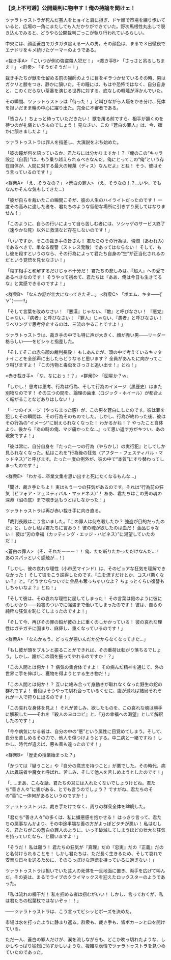 
### **【炎上不可避】公開裁判に物申す！俺の持論を聞けェ！**

ツァラトゥストラが死んだ芸人をヒョイと肩に担ぎ、ドヤ顔で市場を練り歩いていると、広場の一角にまたしても人だかりができていた。野次馬根性丸出しで覗き込んでみると、どうやら公開裁判ごっこが執り行われているらしい。

中央には、顔面蒼白でガタガタ震える一人の男。その顔色は、まるで３日徹夜でエナドリをキメ続けたゲーマーのようである。

<裁き手A> 「こいつが例の強盗殺人犯だ！」
<裁き手B> 「さっさと吊るしちまえ！」
<群衆> 「そうだそうだー！」

裁き手たちが獣を仕留める前の猟師のように目をギラつかせているその時、男はガクリと膝をつき、静かに頷いた。その瞳には、もはや恐怖ではなく、自分自身と、このくだらない茶番を演じる世界に対する、底なしの軽蔑が浮かんでいた。

その瞬間、ツァラトゥストラは「待った！」と叫びながら人垣をかき分け、死体を担いだまま輪の中心に躍り出た。完全に不審者である。

「皆さん！ ちょっと待っていただきたい！ 獣を屠る前ですら、相手が頷くのを待つのが礼儀というものでしょう！ 見なさい、この『蒼白の罪人』は、今、確かに頷きましたよ！」

ツァラトゥストラは罪人を指差し、大演説をぶち始めた。

「彼の瞳が何を語っているか、君たちには分かりますか！？『俺のこの“キャラ設定（自我）”は、もう乗り越えられるべきなんだ。俺にとってこの“俺”という存在自体が、人間に対する最大の軽蔑（ディス）なんだよ』とね！ そう、彼はそう言っているのです！」

<群衆A> 「え、そうなの？」
<蒼白の罪人> （え、そうなの！？…いや、でもなんかそんな気もしてきた…）

「彼が自らを裁いたこの瞬間こそが、彼の人生のハイライトだったのです！ 一度その高みに達した者を、君たちのような低俗な場所に引きずり戻してはなりません！」

「このように、自らの行いによって自ら苦しむ者には、ソシャゲのサービス終了（速やかな死）以外に救済など存在しないのです！」

「いいですか、そこの裁き手の皆さん！ 君たちのその行為は、憐憫（あわれみ）であるべきで、単なる復讐（ストレス発散）であってはならない！ そして、もし彼を殺すというのなら、その行為によって君たち自身の“生”が正当化されるのだという覚悟を見せなさい！」

「殺す相手と和解するだけじゃ不十分だ！ 君たちの悲しみは、『超人』への愛であるべきなのです！ そうやって初めて、君たちは『ああ、俺は今日も生きてるな』と実感できるのですよ！」

<群衆B> 「なんか話が壮大になってきたぞ…」
<群衆C> 「ポエム、キタ――(ﾟ∀ﾟ)――!!」

「そして言葉を改めなさい！ 『悪漢』じゃない、『敵』と呼びなさい！ 『悪党』じゃない、『病者』と呼びなさい！ 『罪人』じゃない、『愚者』と呼びなさい！ ラベリングで思考停止するのは、三流のやることですよ！」

ツァラトゥストラは、裁き手の中でも特に声が大きく、顔が赤い男――リーダー格らしい――をビシッと指差した。

「そしてそこの赤ら顔の裁判長殿！ もしあんたが、頭の中で考えているキッタナイことを全部声に出したらどうなると思います？ 全員があんたに向かってこう叫びますよ！『この汚物と毒虫をさっさと追い出せ！』とね！」

<赤き裁き手> 「な、なにおぅ！？」
<群衆D> 「図星か？ｗ」

「しかし！ 思考は思考、行為は行為、そして行為のイメージ（黒歴史）はまた別物なのです！ その三つの間を、論理の歯車（ロジック・ホイール）が都合よく転がることなどありはしない！」

「一つのイメージ（やっちまった感）が、この男を蒼白にしたのです。彼は罪を犯したその瞬間は、その行為そのものでした。しかし、行為が終わった後、彼はその行為の“イメージ”に耐えられなくなった！ わかるかね！？ やったこと自体より、後から『あの時の俺、マジ痛かったな…』って思い返す方がキツい、あの現象ですよ！」

「彼は常に、自分自身を『たった一つの行為（やらかし）の実行犯』としてしか見られなくなった。私はこれを“行為後の狂気（アフター・フェスティバル・マッドネス）”と呼びます。たった一度の例外が、彼の中で“本質”にすり替わってしまったのです！」

<群衆E> 「わかる…卒業文集を思い出すと死にたくなるもんな…」

「聞け、裁き手たちよ！ 実はもう一つの狂気があるのです。それは“行為前の狂気（ビフォア・フェスティバル・マッドネス）”！ ああ、君たちはこの男の魂の深淵（沼の底）まで覗き込もうとはしなかった！」

ツァラトゥストラは再び赤い裁き手に向き直る。

「裁判長殿はこう言いました。『この罪人は何を殺したか？ 強盗が目的だったのだ』と。しかし私は君たちに言おう！ 彼の魂が欲したのは血だ！ 金品じゃない！ 彼は“刃の幸福（カッティング・エッジ・ハピネス）”に渇望していたのだ！」

<蒼白の罪人> （そ、それだーーー！！ 俺、ただ斬りたかっただけなんだ…！ あのスパッといく感触が…！）

「しかし、彼の哀れな理性（小市民マインド）は、そのピュアな狂気を理解できなかった！ そして彼をこう説得したのです。『血を流すだけとか、コスパ悪くない？』と。『どうせならついでに金品も奪っちゃいなよ？ ちょっとくらい復讐もしちゃいなよ？』とね！」

「そして彼は、その哀れな理性に屈してしまった！ その言葉は鉛のように彼にのしかかり――殺害のついでに強盗まで働いてしまったのです！ 彼は、自らの純粋な狂気を恥じてしまったのですよ！」

「そして今、再びその罪の鉛が彼の上に重くのしかかっている！ 彼の哀れな理性はガチガチに固まり、麻痺し、重くなっているのです！」

<群衆A> 「なんかもう、どっちが悪いんだか分からなくなってきた…」

「もし彼が頭をブルンと振ることができれば、その重荷は転がり落ちるでしょう。しかし、誰がこの頭を振ってやれるのですか！？」

「この人間とは何か！？ 病気の集合体ですよ！ その病んだ精神を通じて、外の世界に手を伸ばし、獲物を得ようとする生き物だ！」

「この人間とは何か！？ 互いに絡み合って身動きが取れなくなった野生の蛇の群れですよ！ 普段はそうやって馴れ合っているくせに、腹が減れば結局それぞれが一人で狩りに出るのです！」

「この哀れな身体を見よ！ それが苦しみ、欲したものを、この哀れな魂は勝手に解釈した――それを『殺人のヨロコビ』と、『刃の幸福への渇望』として解釈したのです！」

「今や病気になる者は、自分の中の“悪”という属性に目覚めてしまう。そして、自分を苦しめるその力で、他人を傷つけようとする。中二病と一緒ですね！ しかし、時代が違えば、悪も善も違ったのです！」

<群衆B> 「歴史の授業始まった？」

「かつては『疑うこと』や『自分の意志を持つこと』が悪でした。その時代、病人は異端者や魔女と呼ばれ、苦しみ、そして他人を苦しめようとしたのです！」

「……まあ、こんな話、君たちの耳には入れたくないでしょうけどね。君たち“善き人々”に害がある、とでも言うのでしょう？ ですがね、君たちのその“善”に一体何があるというのですか！」

ツァラトゥストラは、裁き手だけでなく、周りの群衆全体を睥睨した。

「君たち“善き人々”の多くは、私に嫌悪感を抱かせる！ はっきり言って、君たちの悪事なんかより、その中途半端な善の方がよっぽどタチが悪い！ 私はむしろ、君たちがこの蒼白の罪人のように、いっそ破滅してしまうほどの壮大な狂気を持っていたなら、と願いますよ！」

「そうだ！ 私は願う！ 君たちの狂気が『真理』だの『忠実』だの『正義』だのと名付けられることを！ しかし君たちは、ただ長く生きるため、そして哀れで安楽な日々を送るために、そのちっぽけな道徳を持っているに過ぎない！」

ツァラトゥストラは担いでいた芸人の死体を一旦地面に置き、両手を広げて叫んだ。その姿は、まるでライブのクライマックスを迎えたロックスターのようであった。

「私は流れの欄干だ！ 私を掴める者は掴むがいい！ しかし、言っておくが、私は君たちの松葉杖ではないぞッ！！」

――ツァラトゥストラは、こう言ってビシッとポーズを決めた。

市場は水を打ったように静まり返る。群衆も、裁き手も、皆ポカーンと口を開けている。

ただ一人、蒼白の罪人だけが、涙を流しながらも、どこか吹っ切れたような、しかしやっぱり猛烈に恥ずかしいような、複雑な表情でツァラトゥストラを見つめていたのであった。
